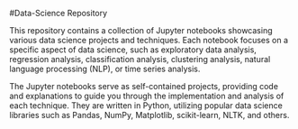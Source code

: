 #Data-Science Repository

This repository contains a collection of Jupyter notebooks showcasing various data science projects and techniques. Each notebook focuses on a specific aspect of data science, such as exploratory data analysis, regression analysis, classification analysis, clustering analysis, natural language processing (NLP), or time series analysis.

The Jupyter notebooks serve as self-contained projects, providing code and explanations to guide you through the implementation and analysis of each technique. They are written in Python, utilizing popular data science libraries such as Pandas, NumPy, Matplotlib, scikit-learn, NLTK, and others.

